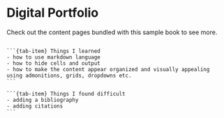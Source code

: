 # Digital Portfolio

Check out the content pages bundled with this sample book to see more.

```{tableofcontents}
```

````{tab-set}
```{tab-item} Things I learned
- how to use markdown language
- how to hide cells and output
- how to make the content appear organized and visually appealing using admonitions, grids, dropdowns etc.
```

```{tab-item} Things I found difficult
- adding a bibliography
- adding citations
```
````
